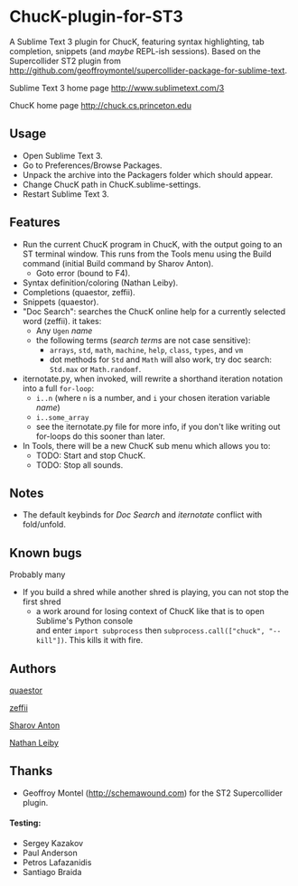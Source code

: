ChucK-plugin-for-ST3
====================

A Sublime Text 3 plugin for ChucK, featuring syntax highlighting, tab completion, snippets (and *maybe* REPL-ish sessions). Based on the Supercollider ST2 plugin from http://github.com/geoffroymontel/supercollider-package-for-sublime-text.

Sublime Text 3 home page
http://www.sublimetext.com/3

ChucK home page
http://chuck.cs.princeton.edu

## Usage
- Open Sublime Text 3.
- Go to Preferences/Browse Packages.
- Unpack the archive into the Packagers folder which should appear.
- Change ChucK path in ChucK.sublime-settings.
- Restart Sublime Text 3.

## Features
- Run the current ChucK program in ChucK, with the output going
    to an ST terminal window. This runs from the Tools menu
    using the Build command (initial Build command by Sharov Anton).
  - Goto error (bound to F4).
- Syntax definition/coloring (Nathan Leiby).
- Completions (quaestor, zeffii).
- Snippets (quaestor).
- "Doc Search": searches the ChucK online help for a currently selected word (zeffii). it takes:
  - Any `Ugen` _name_
  - the following terms (_search terms_ are not case sensitive):
    - `arrays`, `std`, `math`, `machine`, `help`, `class`, `types`, and `vm`  
    - dot methods for `Std` and `Math` will also work, try doc search: `Std.max` or `Math.randomf`.
- iternotate.py, when invoked, will rewrite a shorthand iteration notation into a full `for-loop`:
  - `i..n` (where `n` is a number, and `i` your chosen iteration variable _name_)
  - `i..some_array`
  - see the iternotate.py file for more info, if you don't like writing out for-loops do this sooner than later.
- In Tools, there will be a new ChucK sub menu which allows you to:
  - TODO: Start and stop ChucK.
  - TODO: Stop all sounds.

## Notes
- The default keybinds for _Doc Search_ and _iternotate_ conflict with fold/unfold.

## Known bugs
Probably many
- If you build a shred while another shred is playing, you can not stop the first shred  
    - a work around for losing context of ChucK like that is to open Sublime's Python console   
    and enter `import subprocess` then `subprocess.call(["chuck", "--kill"])`. This kills it with fire.


## Authors
[quaestor](http://github.com/tildebyte)

[zeffii](http://www.coursera.org/user/i/daff1a17ed112d8df2602bc10fa57a3b)

[Sharov Anton](http://www.coursera.org/user/i/6591636f6ce50babb61bb547c721fac4)

[Nathan Leiby](http://github.com/nathanleiby)

## Thanks

- Geoffroy Montel (http://schemawound.com) for the ST2 Supercollider plugin.

#### Testing:

- Sergey Kazakov
- Paul Anderson
- Petros Lafazanidis
- Santiago Braida

